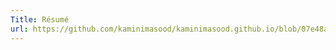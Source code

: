```yaml
---
Title: Résumé
url: https://github.com/kaminimasood/kaminimasood.github.io/blob/07e48ad74bba581254aa96e858692503dafc8399/Masood_Resume_Nov2021.pdf
---
```

